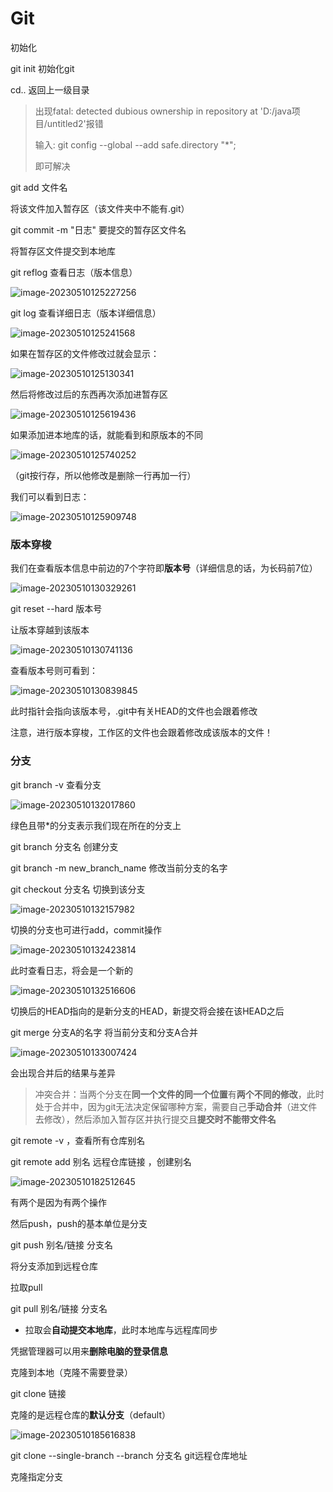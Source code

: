 # Git

初始化





git init 		初始化git

cd..      	返回上一级目录





> 出现fatal: detected dubious ownership in repository at 'D:/java项目/untitled2'报错
>
> 输入: git config --global --add safe.directory "*";
>
> 即可解决

git add 文件名

将该文件加入暂存区（该文件夹中不能有.git）



git commit -m "日志"  要提交的暂存区文件名

将暂存区文件提交到本地库



git reflog 查看日志（版本信息）

![image-20230510125227256](https://s2.loli.net/2023/10/14/4qplgv2cyEw3j9a.png)

git log 查看详细日志（版本详细信息）

![image-20230510125241568](https://s2.loli.net/2023/10/14/fuNTk9ClUoMgQ5j.png)

如果在暂存区的文件修改过就会显示：

![image-20230510125130341](https://s2.loli.net/2023/10/14/hTQCJntRwPi6Yf5.png)

然后将修改过后的东西再次添加进暂存区

![image-20230510125619436](https://s2.loli.net/2023/10/14/Xjybr1fOwZuxA36.png)

如果添加进本地库的话，就能看到和原版本的不同

![image-20230510125740252](https://s2.loli.net/2023/10/14/aErWqRwOf9MN4l2.png)

（git按行存，所以他修改是删除一行再加一行）

我们可以看到日志：

![image-20230510125909748](https://s2.loli.net/2023/10/14/PgSDxazGuBKIMyj.png)



### 版本穿梭

我们在查看版本信息中前边的7个字符即**版本号**（详细信息的话，为长码前7位）

![image-20230510130329261](https://s2.loli.net/2023/10/14/GcKFyJj2UYmxSDl.png)



git reset --hard 版本号

让版本穿越到该版本

![image-20230510130741136](https://s2.loli.net/2023/10/14/9sgjQUvuXfaHxKq.png)

查看版本号则可看到：

![image-20230510130839845](https://s2.loli.net/2023/10/14/AdY1feUMWZnzFB7.png)

此时指针会指向该版本号，.git中有关HEAD的文件也会跟着修改

注意，进行版本穿梭，工作区的文件也会跟着修改成该版本的文件！

### 分支

git branch -v   查看分支

![image-20230510132017860](https://s2.loli.net/2023/10/14/giwSYb9O8KUGMHt.png)

绿色且带*的分支表示我们现在所在的分支上

git branch 分支名   创建分支

git branch -m new_branch_name  修改当前分支的名字

git checkout 分支名    切换到该分支

![image-20230510132157982](https://s2.loli.net/2023/10/14/BY1RwV7btUHDcfG.png)

切换的分支也可进行add，commit操作

![image-20230510132423814](https://s2.loli.net/2023/10/14/HF4mhr5oKa8bCAv.png)

此时查看日志，将会是一个新的

![image-20230510132516606](https://s2.loli.net/2023/10/14/KfdPyGjF7Emb3lt.png)

切换后的HEAD指向的是新分支的HEAD，新提交将会接在该HEAD之后



git merge 分支A的名字   将当前分支和分支A合并

![image-20230510133007424](https://s2.loli.net/2023/10/14/voLMC1VS2EW79IN.png)

会出现合并后的结果与差异



> 冲突合并：当两个分支在**同一个文件的同一个位置**有**两个不同的修改**，此时处于合并中，因为git无法决定保留哪种方案，需要自己**手动合并**（进文件去修改），然后添加入暂存区并执行提交且**提交时不能带文件名**





 git remote -v ，查看所有仓库别名

git remote add   别名	远程仓库链接	，创建别名

![image-20230510182512645](https://s2.loli.net/2023/10/14/TafyF1sYHSJEA5w.png)

有两个是因为有两个操作





然后push，push的基本单位是分支

git push 别名/链接  分支名

将分支添加到远程仓库





拉取pull

git pull 别名/链接  分支名

- 拉取会**自动提交本地库**，此时本地库与远程库同步



凭据管理器可以用来**删除电脑的登录信息**



克隆到本地（克隆不需要登录）

git clone 链接  

克隆的是远程仓库的**默认分支**（default）

![image-20230510185616838](https://s2.loli.net/2023/10/14/XQIjMVHyhJz3a6q.png)



git clone --single-branch --branch 分支名 git远程仓库地址

克隆指定分支